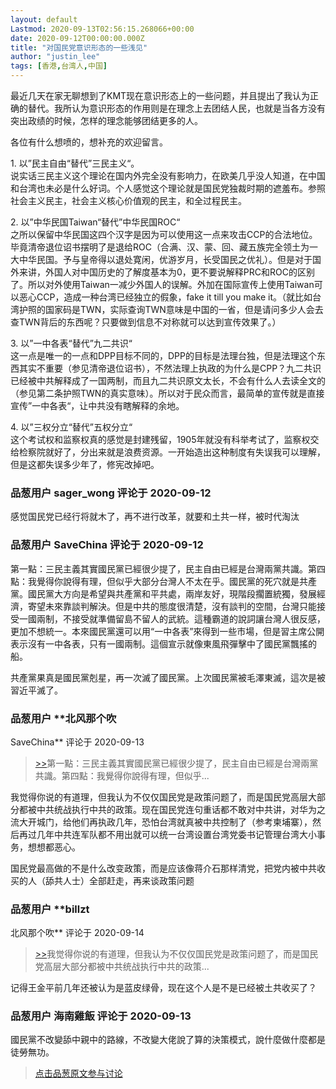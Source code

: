 ```yaml
---
layout: default
Lastmod: 2020-09-13T02:56:15.268066+00:00
date: 2020-09-12T00:00:00.000Z
title: "对国民党意识形态的一些浅见"
author: "justin_lee"
tags: [香港,台湾人,中国]
---
```


最近几天在家无聊想到了KMT现在意识形态上的一些问题，并且提出了我认为正确的替代。我所认为意识形态的作用则是在理念上去团结人民，也就是当各方没有突出政绩的时候，怎样的理念能够团结更多的人。  
  
各位有什么想喷的，想补充的欢迎留言。  
  
1\. 以”民主自由“替代”三民主义“。  
说实话三民主义这个理论在国内外完全没有影响力，在欧美几乎没人知道，在中国和台湾也未必是什么好词。个人感觉这个理论就是国民党独裁时期的遮羞布。参照社会主义民主，社会主义核心价值观的民主，和全过程民主。  
  
2\. 以”中华民国Taiwan“替代”中华民国ROC“  
之所以保留中华民国这四个汉字是因为可以使用这一点来攻击CCP的合法地位。毕竟清帝退位诏书摆明了是退给ROC（合满、汉、蒙、回、藏五族完全领土为一大中华民国。予与皇帝得以退处寛闲，优游岁月，长受国民之优礼）。但是对于国外来讲，外国人对中国历史的了解度基本为0，更不要说解释PRC和ROC的区别了。所以对外使用Taiwan一减少外国人的误解。外加在国际宣传上使用Taiwan可以恶心CCP，造成一种台湾已经独立的假象，fake it till you make it。（就比如台湾护照的国家码是TWN，实际查询TWN意味是中国的一省，但是请问多少人会去查TWN背后的东西呢？只要做到信息不对称就可以达到宣传效果了。）  
  
3\. 以”一中各表“替代”九二共识“  
这一点是唯一的一点和DPP目标不同的，DPP的目标是法理台独，但是法理这个东西其实不重要（参见清帝退位诏书），不然法理上执政的为什么是CPP？九二共识已经被中共解释成了一国两制，而且九二共识原文太长，不会有什么人去读全文的（参见第二条护照TWN的真实意味）。所以对于民众而言，最简单的宣传就是直接宣传”一中各表“，让中共没有瞎解释的余地。  
  
4\. 以”三权分立“替代”五权分立“  
这个考试权和监察权真的感觉是封建残留，1905年就没有科举考试了，监察权交给检察院就好了，分出来就是浪费资源。一开始造出这种制度有失误我可以理解，但是这都失误多少年了，修宪改掉吧。

            
### 品葱用户 **sager_wong** 评论于 2020-09-12
        
感觉国民党已经行将就木了，再不进行改革，就要和土共一样，被时代淘汰
        


            
### 品葱用户 **SaveChina** 评论于 2020-09-12
        
第一點：三民主義其實國民黨已經很少提了，民主自由已經是台灣兩黨共識。第四點：我覺得你說得有理，但似乎大部分台灣人不太在乎。國民黨的死穴就是共產黨。國民黨大方向是希望與共產黨和平共處，兩岸友好，現階段擱置統獨，發展經濟，寄望未來靠談判解決。但是中共的態度很清楚，沒有談判的空間，台灣只能接受一國兩制，不接受就準備留島不留人的武統。這種霸道的說詞讓台灣人很反感，更加不想統一。本來國民黨還可以用“一中各表”來得到一些市場，但是習主席公開表示沒有一中各表，只有一國兩制。這個宣示就像東風飛彈擊中了國民黨飄搖的船。  
  
共產黨果真是國民黨剋星，再一次滅了國民黨。上次國民黨被毛澤東滅，這次是被習近平滅了。
        


            
### 品葱用户 **北风那个吹 
SaveChina** 评论于 2020-09-13
        
> [\>>]( "/article/item_id-495135#")第一點：三民主義其實國民黨已經很少提了，民主自由已經是台灣兩黨共識。第四點：我覺得你說得有理，但似乎...

  
  
我觉得你说的有道理，但我认为不仅仅国民党是政策问题了，而是国民党高层大部分都被中共统战执行中共的政策。现在国民党连句重话都不敢对中共讲，对华为之流大开城门，给他们再执政几年，恐怕台湾就真被中共控制了（参考柬埔寨），然后再过几年中共连军队都不用出就可以统一台湾设置台湾党委书记管理台湾大小事务，想想都恶心。  
  
国民党最高做的不是什么改变政策，而是应该像蒋介石那样清党，把党内被中共收买的人（舔共人士）全部赶走，再来谈政策问题
        


            
### 品葱用户 **billzt 
北风那个吹** 评论于 2020-09-14
        
> [\>>]( "/article/item_id-495141#")我觉得你说的有道理，但我认为不仅仅国民党是政策问题了，而是国民党高层大部分都被中共统战执行中共的政策...

  
  
记得王金平前几年还被认为是蓝皮绿骨，现在这个人是不是已经被土共收买了？
        


            
### 品葱用户 **海南雞飯** 评论于 2020-09-13
        
國民黨不改變舔中親中的路線，不改變大佬說了算的決策模式，說什麼做什麼都是徒勞無功。
        






> [点击品葱原文参与讨论](https://pincong.rocks/article/24032)

